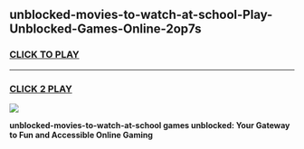 
## unblocked-movies-to-watch-at-school-Play-Unblocked-Games-Online-2op7s
<h3>
<a href="https://premium76.site?title=unblocked-movies-to-watch-at-school&ref=25A">CLICK TO PLAY</a></h3>
<hr>

<h3>
<a href="https://premium76.site?title=unblocked-movies-to-watch-at-school&ref=25A">CLICK 2 PLAY</a>
  
</h3>

<a href="https://premium76.site?title=unblocked-movies-to-watch-at-school&ref=25A"><img src="https://clearcache.store/games.png"></a>


**unblocked-movies-to-watch-at-school games unblocked: Your Gateway to Fun and Accessible Online Gaming**
